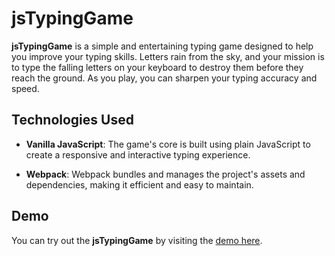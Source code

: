 # jsTypingGame

**jsTypingGame** is a simple and entertaining typing game designed to help you improve your typing skills. Letters rain from the sky, and your mission is to type the falling letters on your keyboard to destroy them before they reach the ground. As you play, you can sharpen your typing accuracy and speed.

## Technologies Used

- **Vanilla JavaScript**: The game's core is built using plain JavaScript to create a responsive and interactive typing experience.

- **Webpack**: Webpack bundles and manages the project's assets and dependencies, making it efficient and easy to maintain.

## Demo

You can try out the **jsTypingGame** by visiting the [demo here](https://ledminh.github.io/typing-fast/). 
